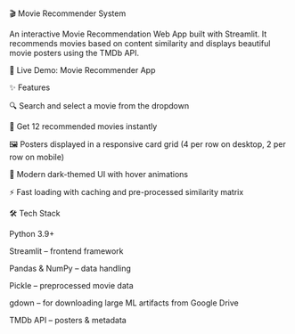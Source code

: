 🎬 Movie Recommender System

An interactive Movie Recommendation Web App built with Streamlit.
It recommends movies based on content similarity and displays beautiful movie posters using the TMDb API.

🔗 Live Demo: Movie Recommender App

✨ Features

🔍 Search and select a movie from the dropdown

🎯 Get 12 recommended movies instantly

🖼️ Posters displayed in a responsive card grid (4 per row on desktop, 2 per row on mobile)

🌙 Modern dark-themed UI with hover animations

⚡ Fast loading with caching and pre-processed similarity matrix

🛠️ Tech Stack

Python 3.9+

Streamlit – frontend framework

Pandas & NumPy – data handling

Pickle – preprocessed movie data

gdown – for downloading large ML artifacts from Google Drive

TMDb API – posters & metadata


